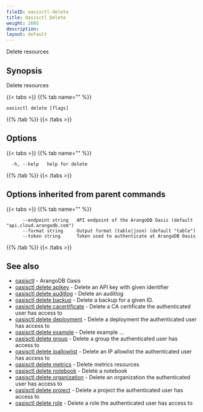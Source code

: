 ```yaml
---
fileID: oasisctl-delete
title: Oasisctl Delete
weight: 2605
description: 
layout: default
---
```

Delete resources

## Synopsis

Delete resources

{{< tabs >}}
{{% tab name="" %}}
```
oasisctl delete [flags]
```
{{% /tab %}}
{{< /tabs >}}

## Options

{{< tabs >}}
{{% tab name="" %}}
```
  -h, --help   help for delete
```
{{% /tab %}}
{{< /tabs >}}

## Options inherited from parent commands

{{< tabs >}}
{{% tab name="" %}}
```
      --endpoint string   API endpoint of the ArangoDB Oasis (default "api.cloud.arangodb.com")
      --format string     Output format (table|json) (default "table")
      --token string      Token used to authenticate at ArangoDB Oasis
```
{{% /tab %}}
{{< /tabs >}}

## See also

* [oasisctl](../oasisctl-options)	 - ArangoDB Oasis
* [oasisctl delete apikey](oasisctl-delete-apikey)	 - Delete an API key with given identifier
* [oasisctl delete auditlog](oasisctl-delete-auditlog)	 - Delete an auditlog
* [oasisctl delete backup](oasisctl-delete-backup)	 - Delete a backup for a given ID.
* [oasisctl delete cacertificate](oasisctl-delete-cacertificate)	 - Delete a CA certificate the authenticated user has access to
* [oasisctl delete deployment](oasisctl-delete-deployment)	 - Delete a deployment the authenticated user has access to
* [oasisctl delete example](oasisctl-delete-example)	 - Delete example ...
* [oasisctl delete group](oasisctl-delete-group)	 - Delete a group the authenticated user has access to
* [oasisctl delete ipallowlist](oasisctl-delete-ipallowlist)	 - Delete an IP allowlist the authenticated user has access to
* [oasisctl delete metrics](oasisctl-delete-metrics)	 - Delete metrics resources
* [oasisctl delete notebook](oasisctl-delete-notebook)	 - Delete a notebook
* [oasisctl delete organization](oasisctl-delete-organization)	 - Delete an organization the authenticated user has access to
* [oasisctl delete project](oasisctl-delete-project)	 - Delete a project the authenticated user has access to
* [oasisctl delete role](oasisctl-delete-role)	 - Delete a role the authenticated user has access to

